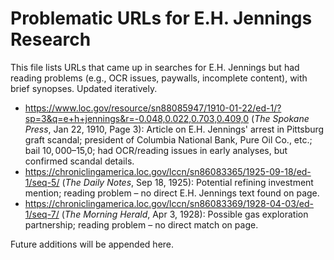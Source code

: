 # Problematic URLs for E.H. Jennings Research

This file lists URLs that came up in searches for E.H. Jennings but had reading problems (e.g., OCR issues, paywalls, incomplete content), with brief synopses. Updated iteratively.

- https://www.loc.gov/resource/sn88085947/1910-01-22/ed-1/?sp=3&q=e+h+jennings&r=-0.048,0.022,0.703,0.409,0 (*The Spokane Press*, Jan 22, 1910, Page 3): Article on E.H. Jennings' arrest in Pittsburg graft scandal; president of Columbia National Bank, Pure Oil Co., etc.; bail $10,000–$15,0; had OCR/reading issues in early analyses, but confirmed scandal details.
- https://chroniclingamerica.loc.gov/lccn/sn86083365/1925-09-18/ed-1/seq-5/ (*The Daily Notes*, Sep 18, 1925): Potential refining investment mention; reading problem – no direct E.H. Jennings text found on page.
- https://chroniclingamerica.loc.gov/lccn/sn86083369/1928-04-03/ed-1/seq-7/ (*The Morning Herald*, Apr 3, 1928): Possible gas exploration partnership; reading problem – no direct match on page.

Future additions will be appended here.
